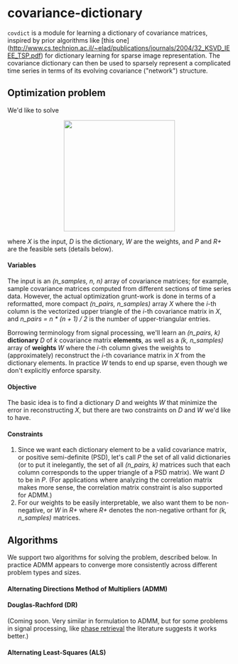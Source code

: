# covariance-dictionary
`covdict` is a module for learning a dictionary of covariance matrices, inspired by prior algorithms like [this one] (http://www.cs.technion.ac.il/~elad/publications/journals/2004/32_KSVD_IEEE_TSP.pdf) for dictionary learning for sparse image representation. The covariance dictionary can then be used to sparsely represent a complicated time series in terms of its evolving covariance ("network") structure.

## Optimization problem

We'd like to solve

<p align="center">
  <img src="https://github.com/clarafj/covariance-dictionary/blob/master/equations/opt_prob.png" width="250">
</p>

where _X_ is the input, _D_ is the dictionary, _W_ are the weights, and _P_ and _R+_ are the feasible sets (details below).

#### Variables

The input is an _(n_samples, n, n)_ array of covariance matrices; for example, sample covariance matrices computed from different sections of time series data. However, the actual optimization grunt-work is done in terms of a reformatted, more compact _(n_pairs, n_samples)_ array _X_ where the _i_-th column is the vectorized upper triangle of the _i_-th covariance matrix in _X_, and _n_pairs = n \* (n + 1) / 2_ is the number of upper-triangular entries. 

Borrowing terminology from signal processing, we'll learn an _(n_pairs, k)_ __dictionary__ _D_ of _k_ covariance matrix __elements__, as well as a _(k, n_samples)_ array of __weights__ _W_ where the _i_-th column gives the weights to (approximately) reconstruct the _i_-th covariance matrix in _X_ from the dictionary elements. In practice _W_ tends to end up sparse, even though we don't explicitly enforce sparsity.

#### Objective

The basic idea is to find a dictionary _D_ and weights _W_ that minimize the error in reconstructing _X_, but there are two constraints on _D_ and _W_ we'd like to have.

#### Constraints

1. Since we want each dictionary element to be a valid covariance matrix, or positive semi-definite (PSD), let's call _P_ the set of all valid dictionaries (or to put it inelegantly, the set of all _(n_pairs, k)_ matrices such that each column corresponds to the upper triangle of a PSD matrix). We want _D_ to be in _P_. (For applications where analyzing the correlation matrix makes more sense, the correlation matrix constraint is also supported for ADMM.)
2. For our weights to be easily interpretable, we also want them to be non-negative, or _W_ in _R+_ where _R+_ denotes the non-negative orthant for _(k, n_samples)_ matrices.

## Algorithms

We support two algorithms for solving the problem, described below. In practice ADMM appears to converge more consistently across different problem types and sizes.

#### Alternating Directions Method of Multipliers (ADMM)

#### Douglas-Rachford (DR)

(Coming soon. Very similar in formulation to ADMM, but for some problems in signal processing, like [phase retrieval](https://www.osapublishing.org/josaa/abstract.cfm?uri=josaa-19-7-1334) the literature suggests it works better.)

#### Alternating Least-Squares (ALS)

